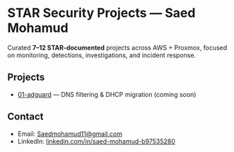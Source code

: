 # STAR Security Projects — Saed Mohamud

Curated **7–12 STAR-documented** projects across AWS + Proxmox, focused on monitoring, detections, investigations, and incident response.

## Projects
- [01-adguard](projects/01-adguard/) — DNS filtering & DHCP migration (coming soon)

## Contact
- Email: [Saedmohamud11@gmail.com](mailto:Saedmohamud11@gmail.com)
- LinkedIn: [linkedin.com/in/saed-mohamud-b97535280](https://www.linkedin.com/in/saed-mohamud-b97535280/)
